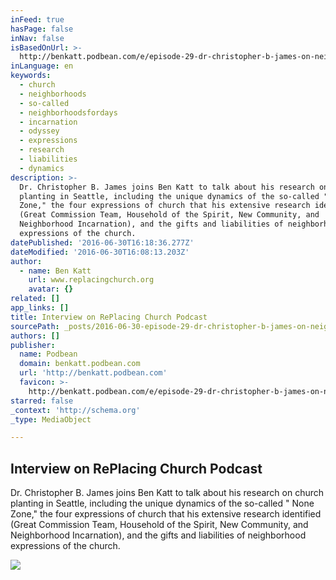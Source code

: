 ```yaml
---
inFeed: true
hasPage: false
inNav: false
isBasedOnUrl: >-
  http://benkatt.podbean.com/e/episode-29-dr-christopher-b-james-on-neighborhood-church-planting-the-none-zone-researcher-professor-practitioner/
inLanguage: en
keywords:
  - church
  - neighborhoods
  - so-called
  - neighborhoodsfordays
  - incarnation
  - odyssey
  - expressions
  - research
  - liabilities
  - dynamics
description: >-
  Dr. Christopher B. James joins Ben Katt to talk about his research on church
  planting in Seattle, including the unique dynamics of the so-called " None
  Zone," the four expressions of church that his extensive research identified
  (Great Commission Team, Household of the Spirit, New Community, and
  Neighborhood Incarnation), and the gifts and liabilities of neighborhood
  expressions of the church.
datePublished: '2016-06-30T16:18:36.277Z'
dateModified: '2016-06-30T16:08:13.203Z'
author:
  - name: Ben Katt
    url: www.replacingchurch.org
    avatar: {}
related: []
app_links: []
title: Interview on RePlacing Church Podcast
sourcePath: _posts/2016-06-30-episode-29-dr-christopher-b-james-on-neighborhood-church.md
authors: []
publisher:
  name: Podbean
  domain: benkatt.podbean.com
  url: 'http://benkatt.podbean.com'
  favicon: >-
    http://benkatt.podbean.com/e/episode-29-dr-christopher-b-james-on-neighborhood-church-planting-the-none-zone-researcher-professor-practitioner/-1
starred: false
_context: 'http://schema.org'
_type: MediaObject

---
```

<article style=""><h1>Interview on RePlacing Church Podcast</h1><p>Dr. Christopher B. James joins Ben Katt to talk about his research on church planting in Seattle, including the unique dynamics of the so-called " None Zone," the four expressions of church that his extensive research identified (Great Commission Team, Household of the Spirit, New Community, and Neighborhood Incarnation), and the gifts and liabilities of neighborhood expressions of the church.</p><img src="https://imgflo.herokuapp.com/graph/vahj1ThiexotieMo/aa0a8e74e8df0378290a527c39352a1d/noop.jpg?input=http%3A%2F%2Fs59.podbean.com%2Fpb%2F4e977b7c5bbf77cf8cb4526ee7ca29e5%2F57741688%2Fdata2%2Ffs77%2F943536%2Fuploads%2Fheadshot5.jpg" /></article>